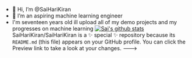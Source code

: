 - 👋 Hi, I’m @SaiHariKiran
- 👀 I’m an aspiring machine learning engineer
- I'm seventeen years old
ill upload all of my demo projects and my progresses on machine learning
[![Sai's github stats](https://github-readme-stats.vercel.app/api?username=khuyentran1401&count_private=true&show_icons=true&theme=radical&hide_rank=false)](https://github.com/anuraghazra/github-readme-stats)
SaiHariKiran/SaiHariKiran is a ✨ special ✨ repository because its `README.md` (this file) appears on your GitHub profile.
You can click the Preview link to take a look at your changes.
--->
